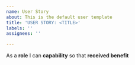 ```yaml
---
name: User Story
about: This is the default user template
title: 'USER STORY: <TITLE>'
labels: ''
assignees: ''

---
```


As a **role** I can **capability**  so that **received benefit**
